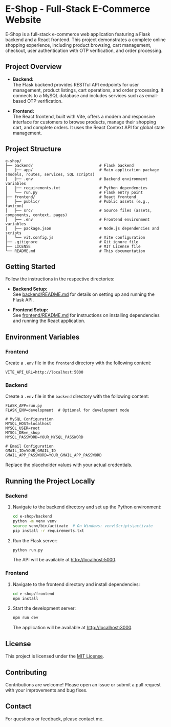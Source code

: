 

# E-Shop - Full-Stack E-Commerce Website

E-Shop is a full-stack e-commerce web application featuring a Flask backend and a React frontend. This project demonstrates a complete online shopping experience, including product browsing, cart management, checkout, user authentication with OTP verification, and order processing.

## Project Overview

- **Backend:**  
  The Flask backend provides RESTful API endpoints for user management, product listings, cart operations, and order processing. It connects to a MySQL database and includes services such as email-based OTP verification.

- **Frontend:**  
  The React frontend, built with Vite, offers a modern and responsive interface for customers to browse products, manage their shopping cart, and complete orders. It uses the React Context API for global state management.

## Project Structure

```
e-shop/
├── backend/                             # Flask backend
│   ├── app/                             # Main application package (models, routes, services, SQL scripts)
│   ├── .env                             # Backend environment variables
│   ├── requirements.txt                 # Python dependencies
│   └── run.py                           # Flask entry point
├── frontend/                            # React frontend
│   ├── public/                          # Public assets (e.g., favicon)
│   ├── src/                             # Source files (assets, components, context, pages)
│   ├── .env                             # Frontend environment variables
│   ├── package.json                     # Node.js dependencies and scripts
│   └── vit.config.js                    # Vite configuration
├── .gitignore                           # Git ignore file
├── LICENSE                              # MIT License file
└── README.md                            # This documentation
```

## Getting Started

Follow the instructions in the respective directories:

- **Backend Setup:**  
  See [backend/README.md](./backend/README.md) for details on setting up and running the Flask API.

- **Frontend Setup:**  
  See [frontend/README.md](./frontend/README.md) for instructions on installing dependencies and running the React application.

## Environment Variables

### Frontend

Create a `.env` file in the `frontend` directory with the following content:

```dotenv
VITE_API_URL=http://localhost:5000
```

### Backend

Create a `.env` file in the `backend` directory with the following content:

```dotenv
FLASK_APP=run.py
FLASK_ENV=development  # Optional for development mode

# MySQL Configuration
MYSQL_HOST=localhost
MYSQL_USER=root
MYSQL_DB=e_shop
MYSQL_PASSWORD=YOUR_MYSQL_PASSWORD

# Email Configuration
GMAIL_ID=YOUR_GMAIL_ID
GMAIL_APP_PASSWORD=YOUR_GMAIL_APP_PASSWORD
```

Replace the placeholder values with your actual credentials.

## Running the Project Locally

### Backend

1. Navigate to the backend directory and set up the Python environment:

   ```bash
   cd e-shop/backend
   python -m venv venv
   source venv/bin/activate  # On Windows: venv\Scripts\activate
   pip install -r requirements.txt
   ```

2. Run the Flask server:

   ```bash
   python run.py
   ```

   The API will be available at [http://localhost:5000](http://localhost:5000).

### Frontend

1. Navigate to the frontend directory and install dependencies:

   ```bash
   cd e-shop/frontend
   npm install
   ```

2. Start the development server:

   ```bash
   npm run dev
   ```

   The application will be available at [http://localhost:3000](http://localhost:3000).

## License

This project is licensed under the [MIT License](LICENSE).

## Contributing

Contributions are welcome! Please open an issue or submit a pull request with your improvements and bug fixes.

## Contact

For questions or feedback, please contact me.


